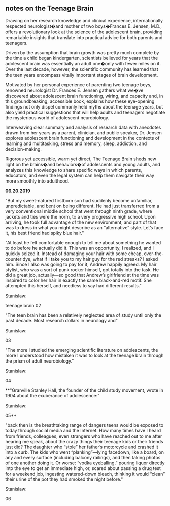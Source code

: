 ## notes on the Teenage Brain

Drawing on her research knowledge and clinical experience, internationally respected neurologist�and mother of two boys�Frances E. Jensen, M.D., offers a revolutionary look at the science of the adolescent brain, providing remarkable insights that translate into practical advice for both parents and teenagers.

Driven by the assumption that brain growth was pretty much complete by the time a child began kindergarten, scientists believed for years that the adolescent brain was essentially an adult one�only with fewer miles on it. Over the last decade, however, the scientific community has learned that the teen years encompass vitally important stages of brain development.

Motivated by her personal experience of parenting two teenage boys, renowned neurologist Dr. Frances E. Jensen gathers what we�ve discovered about adolescent brain functioning, wiring, and capacity and, in this groundbreaking, accessible book, explains how these eye-opening findings not only dispel commonly held myths about the teenage years, but also yield practical suggestions that will help adults and teenagers negotiate the mysterious world of adolescent neurobiology.

Interweaving clear summary and analysis of research data with anecdotes drawn from her years as a parent, clinician, and public speaker, Dr. Jensen explores adolescent brain functioning and development in the contexts of learning and multitasking, stress and memory, sleep, addiction, and decision-making.

Rigorous yet accessible, warm yet direct, The Teenage Brain sheds new light on the brains�and behaviors�of adolescents and young adults, and analyzes this knowledge to share specific ways in which parents, educators, and even the legal system can help them navigate their way more smoothly into adulthood.

**06.20.2019**

"But my sweet-natured firstborn son had suddenly become unfamiliar, unpredictable, and bent on being different. He had just     transferred from a very conventional middle school that went through ninth grade, where jackets and ties were the norm, to a very progressive high school. Upon arriving, he took full advantage of the new environment, and part of that was to dress in what you might describe as an “alternative” style. Let’s face it, his best friend had spiky blue hair."

"At least he felt comfortable enough to tell me about something he wanted to do before he actually did it. This was an opportunity, I realized, and I quickly seized it. Instead of damaging your hair with some cheap, over-the-counter dye, what if I take you to my hair guy for the red streaks? I asked him. Since I also was going to pay for it, Andrew happily agreed. My hair stylist, who was a sort of punk rocker himself, got totally into the task. He did a great job, actually—so good that Andrew’s girlfriend at the time was inspired to color her hair in exactly the same black-and-red motif. She attempted this herself, and needless to say had different results."

Stanislaw:

teenage brain 02


"The teen brain has been a relatively neglected area of study until only the past decade. Most research dollars in neurology and"

Stanislaw:

03


"The more I studied the emerging scientific literature on adolescents, the more I understood how mistaken it was to look at the teenage brain through the prism of adult neurobiology."

Stanislaw:

04


**"Granville Stanley Hall, the founder of the child study movement, wrote in 1904 about the exuberance of adolescence:"

Stanislaw:

05**


"back then is the breathtaking range of dangers teens would be exposed to today through social media and the Internet. How many times have I heard from friends, colleagues, even strangers who have reached out to me after hearing me speak, about the crazy things their teenage kids or their friends just did? The daughter who “stole” her father’s motorcycle and crashed it into a curb. The kids who went “planking”—lying facedown, like a board, on any and every surface (including balcony railings), and then taking photos of one another doing it. Or worse: “vodka eyeballing,” pouring liquor directly into the eye to get an immediate high, or, scared about passing a drug test for a weekend     job, ingesting watered-down bleach, thinking it would “clean” their urine of the pot they had smoked the night before."

Stanislaw:

06
